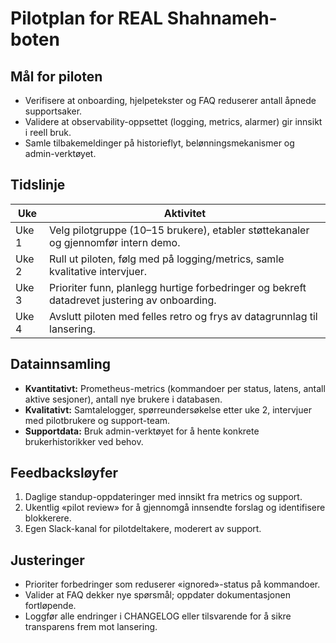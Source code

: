 # Pilotplan for REAL Shahnameh-boten

## Mål for piloten
- Verifisere at onboarding, hjelpetekster og FAQ reduserer antall åpnede supportsaker.
- Validere at observability-oppsettet (logging, metrics, alarmer) gir innsikt i reell bruk.
- Samle tilbakemeldinger på historieflyt, belønningsmekanismer og admin-verktøyet.

## Tidslinje
| Uke | Aktivitet |
| --- | --------- |
| Uke 1 | Velg pilotgruppe (10–15 brukere), etabler støttekanaler og gjennomfør intern demo. |
| Uke 2 | Rull ut piloten, følg med på logging/metrics, samle kvalitative intervjuer. |
| Uke 3 | Prioriter funn, planlegg hurtige forbedringer og bekreft datadrevet justering av onboarding. |
| Uke 4 | Avslutt piloten med felles retro og frys av datagrunnlag til lansering. |

## Datainnsamling
- **Kvantitativt:** Prometheus-metrics (kommandoer per status, latens, antall aktive sesjoner), antall nye brukere i databasen.
- **Kvalitativt:** Samtalelogger, spørreundersøkelse etter uke 2, intervjuer med pilotbrukere og support-team.
- **Supportdata:** Bruk admin-verktøyet for å hente konkrete brukerhistorikker ved behov.

## Feedbacksløyfer
1. Daglige standup-oppdateringer med innsikt fra metrics og support.
2. Ukentlig «pilot review» for å gjennomgå innsendte forslag og identifisere blokkerere.
3. Egen Slack-kanal for pilotdeltakere, moderert av support.

## Justeringer
- Prioriter forbedringer som reduserer «ignored»-status på kommandoer.
- Valider at FAQ dekker nye spørsmål; oppdater dokumentasjonen fortløpende.
- Loggfør alle endringer i CHANGELOG eller tilsvarende for å sikre transparens frem mot lansering.
